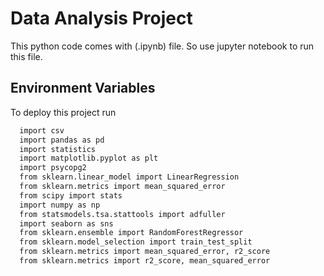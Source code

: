 
# Data Analysis Project

This python code comes with (.ipynb) file. So use jupyter notebook to run this file.

## Environment Variables

To deploy this project run

```bash
  import csv
  import pandas as pd 
  import statistics
  import matplotlib.pyplot as plt
  import psycopg2
  from sklearn.linear_model import LinearRegression
  from sklearn.metrics import mean_squared_error
  from scipy import stats
  import numpy as np
  from statsmodels.tsa.stattools import adfuller
  import seaborn as sns
  from sklearn.ensemble import RandomForestRegressor
  from sklearn.model_selection import train_test_split
  from sklearn.metrics import mean_squared_error, r2_score
  from sklearn.metrics import r2_score, mean_squared_error
```

